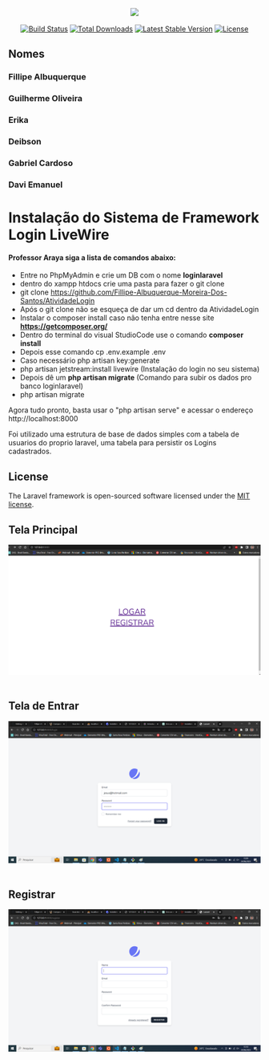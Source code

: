 <p align="center"><img src="https://laravel.com/assets/img/components/logo-laravel.svg"></p>

<p align="center">
<a href="https://travis-ci.org/laravel/framework"><img src="https://travis-ci.org/laravel/framework.svg" alt="Build Status"></a>
<a href="https://packagist.org/packages/laravel/framework"><img src="https://poser.pugx.org/laravel/framework/d/total.svg" alt="Total Downloads"></a>
<a href="https://packagist.org/packages/laravel/framework"><img src="https://poser.pugx.org/laravel/framework/v/stable.svg" alt="Latest Stable Version"></a>
<a href="https://packagist.org/packages/laravel/framework"><img src="https://poser.pugx.org/laravel/framework/license.svg" alt="License"></a>
</p>

## Nomes

### Fillipe Albuquerque
### Guilherme Oliveira
### Erika
### Deibson
### Gabriel Cardoso
### Davi Emanuel

# Instalação do Sistema de Framework Login LiveWire

#### Professor Araya siga a lista de comandos abaixo:

- Entre no PhpMyAdmin e crie um DB com o nome **loginlaravel**
- dentro do xampp htdocs crie uma pasta para fazer o git clone
- git clone https://github.com/Fillipe-Albuquerque-Moreira-Dos-Santos/AtividadeLogin
- Após o git clone não se esqueça de dar um cd dentro da AtividadeLogin
- Instalar o composer install caso não tenha entre nesse site **https://getcomposer.org/**
- Dentro do terminal do visual StudioCode use o comando **composer install**
- Depois esse comando cp .env.example .env
- Caso necessário php artisan key:generate
- php artisan jetstream:install livewire (Instalação do login no seu sistema)
- Depois dê um **php artisan migrate** (Comando para subir os dados pro banco loginlaravel)
- php artisan migrate

Agora tudo pronto, basta usar o "php artisan serve" e acessar o endereço http://localhost:8000

Foi utilizado uma estrutura de base de dados simples com a tabela de usuarios do proprio laravel, 
uma tabela para persistir os Logins cadastrados.

## License

The Laravel framework is open-sourced software licensed under the [MIT license](https://opensource.org/licenses/MIT).

## Tela Principal 
![preview img](/foto1.png)
<br><br>
## Tela de Entrar
![preview img](/foto2.png)
<br><br>
## Registrar
![preview img](/foto3.png)
